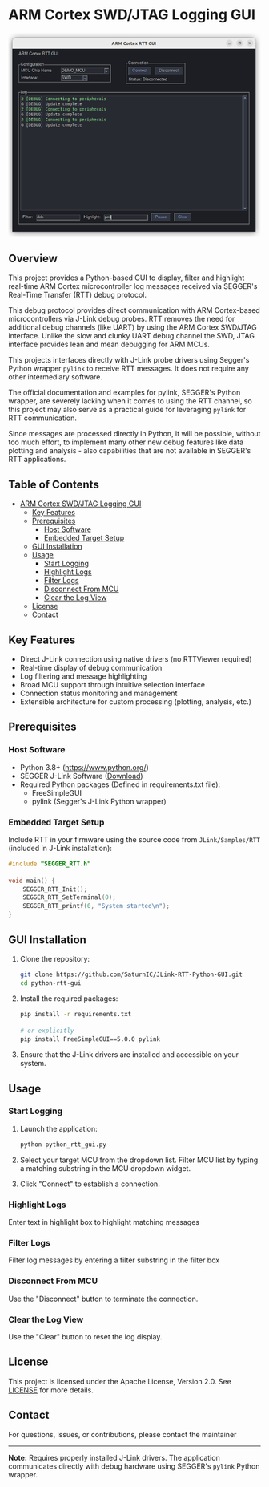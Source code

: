 # ARM Cortex SWD/JTAG Logging GUI

![RTT GUI Screenshot](./docs/arm_cortex_rtt_gui_wt.png)

## Overview

This project provides a Python-based GUI to display, filter and highlight real-time ARM Cortex microcontroller log messages
received via SEGGER's Real-Time Transfer (RTT) debug protocol.

This debug protocol provides direct communication with ARM Cortex-based microcontrollers via J-Link debug probes.
RTT removes the need for additional debug channels (like UART) by using the ARM Cortex SWD/JTAG interface.
Unlike the slow and clunky UART debug channel the SWD, JTAG interface provides lean and mean debugging for ARM MCUs.

This projects interfaces directly with J-Link probe drivers using Segger's Python wrapper `pylink`
to receive RTT messages. It does not require any other intermediary software.

The official documentation and examples for pylink, SEGGER's Python wrapper,
are severely lacking when it comes to using the RTT channel,
so this project may also serve as a practical guide for leveraging `pylink` for RTT communication.

Since messages are processed directly in Python,
it will be possible, without too much effort, to implement many other new debug features like
data plotting and analysis - also capabilities that are not available in SEGGER's RTT applications.

## Table of Contents
- [ARM Cortex SWD/JTAG Logging GUI](#arm-cortex-swd/jtag-logging-gui)
  - [Key Features](#key-features)
  - [Prerequisites](#prerequisites)
    - [Host Software](#host-software)
    - [Embedded Target Setup](#embedded-target-setup)
  - [GUI Installation](#gui-installation)
  - [Usage](#usage)
    - [Start Logging](#start-logging)
    - [Highlight Logs](#highlight-logs)
    - [Filter Logs](#filter-logs)
    - [Disconnect From MCU](#disconnect-from-mcu)
    - [Clear the Log View](#clear-the-log-view)
  - [License](#license)
  - [Contact](#contact)


## Key Features
- Direct J-Link connection using native drivers (no RTTViewer required)
- Real-time display of debug communication
- Log filtering and message highlighting
- Broad MCU support through intuitive selection interface
- Connection status monitoring and management
- Extensible architecture for custom processing (plotting, analysis, etc.)

## Prerequisites

### Host Software
- Python 3.8+ (https://www.python.org/)
- SEGGER J-Link Software ([Download](https://www.segger.com/downloads/jlink))
- Required Python packages (Defined in requirements.txt file):
  - FreeSimpleGUI
  - pylink (Segger's J-Link Python wrapper)

### Embedded Target Setup
Include RTT in your firmware using the source code from `JLink/Samples/RTT` (included in J-Link installation):
```c
#include "SEGGER_RTT.h"

void main() {
    SEGGER_RTT_Init();
    SEGGER_RTT_SetTerminal(0);
    SEGGER_RTT_printf(0, "System started\n");
}
```

## GUI Installation

1. Clone the repository:
   ```bash
   git clone https://github.com/SaturnIC/JLink-RTT-Python-GUI.git
   cd python-rtt-gui
   ```
2. Install the required packages:
   ```bash
   pip install -r requirements.txt

   # or explicitly
   pip install FreeSimpleGUI==5.0.0 pylink
   ```
3. Ensure that the J-Link drivers are installed and accessible on your system.

## Usage

### Start Logging
1. Launch the application:
   ```bash
   python python_rtt_gui.py
   ```

2. Select your target MCU from the dropdown list.
   Filter MCU list by typing a matching substring in the MCU dropdown widget.

3. Click "Connect" to establish a connection.

### Highlight Logs
Enter text in highlight box to highlight matching messages

### Filter Logs
Filter log messages by entering a filter substring in the filter box

### Disconnect From MCU
Use the "Disconnect" button to terminate the connection.

### Clear the Log View
Use the "Clear" button to reset the log display.


## License

This project is licensed under the Apache License, Version 2.0. See [LICENSE](LICENSE) for more details.

## Contact

For questions, issues, or contributions, please contact the maintainer

---

**Note:** Requires properly installed J-Link drivers. The application communicates directly with debug hardware using SEGGER's `pylink` Python wrapper.